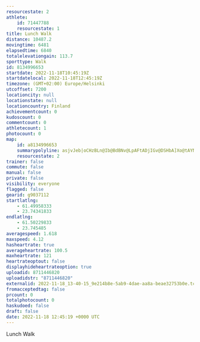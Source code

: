 ```yaml
---
resourcestate: 2
athlete:
    id: 71447788
    resourcestate: 1
title: Lunch Walk
distance: 10487.2
movingtime: 6481
elapsedtime: 6840
totalelevationgain: 113.7
sporttype: Walk
id: 8134996653
startdate: 2022-11-18T10:45:19Z
startdatelocal: 2022-11-18T12:45:19Z
timezone: (GMT+02:00) Europe/Helsinki
utcoffset: 7200
locationcity: null
locationstate: null
locationcountry: Finland
achievementcount: 0
kudoscount: 0
commentcount: 0
athletecount: 1
photocount: 0
map:
    id: a8134996653
    summarypolyline: asjvJeb|oCHzBLn@Ib@BdBNv@LpAFtADjIGv@DSHbA]Xo@tAYNm@bAo@h@I`@a@h@ARS\CVb@dDh@bCd@jER|H^dHI~@Dh@UvFg@dHA`@Lb@@ZKTUFc@m@s@xAs@q@@l@F??L{AbF[b@Ot@i@~@Ox@c@|@WjAQ\_AnD_@tBg@hB]vBgCdHWb@gB`FoAjG_BrJUnB@\{@lFsFha@Y`Be@lFa@rFQtEQzAKl@]RINFnCI|@a@pC]jA?pAZlADx@]rGkA`IEhAYdDc@vC]nAKv@OfC@dAUZg@~@?XSdAs@dCM~@@n@]fBG`Bk@`CAl@eArHGrAKx@M`DB\Nt@OfBAvBMdAgAlPWl@kAlA}@n@m@XmAPA\_@jEYn@YX@BQTc@Co@XyAN_@NSTi@xACf@S\eBfGi@|@q@t@[p@_AjDY`B?VDgBAVOCYa@Ga@{AyCwAiDIk@BwAEm@PiAp@eAl@sB\w@PeAFyATW`@mA~@cAz@e@dBIf@WfBQrAD|CpA~CE|BiAbBiCh@cIHc@NuCA_ANcA?{@PkBBs@Uw@JcB@oAN}A@w@`@gCL{AXaABm@Vy@J{@N[?o@h@uBEaABa@XiBf@uAFu@hCgC?Mh@e@@QOc@DyBGs@L_@?q@FW?a@ZsAFkBL]Fq@^h@ZCDo@^_BZiDE{AJeAN]Dq@Nq@B}@t@}@FsAVoABq@J]KaDBgCt@cEKkAKWCi@PqE[i@M{BI_@?g@J}@NUBWRSLNRA^aAPmBVmBd@uA^eB\{Da@aAUIIUAiCXS]SGGDk@C\a@jC@`@m@pAEf@_@bAK?k@{BJ{BK_ACwAbAoF\cCBiANgAAuAEY\iA@e@LGPu@b@RVbAMRe@]cAoA]m@R{AA}AHuAL{@g@wHHqAz@oHF{COoBw@cCIi@?w@Hk@v@yBd@_Cl@sB^kDRk@^Wt@B|AaB|@IT]Nk@Bg@K_AVaE@sCk@oEG{BDgAHKR@f@z@f@f@b@Qd@FLi@PuCOcAa@qAImAMoDOq@i@{ESe@]SKQf@LX}@DsAZ{@|@Wh@e@xAUJQRkAREJe@CF^QP[BD]_CWcDAmBOmA@w@KqFj@wDPc@Q[O_BOa@KyA
    resourcestate: 2
trainer: false
commute: false
manual: false
private: false
visibility: everyone
flagged: false
gearid: g9037112
startlatlng:
    - 61.49958333
    - 23.74341833
endlatlng:
    - 61.50229833
    - 23.745485
averagespeed: 1.618
maxspeed: 4.12
hasheartrate: true
averageheartrate: 100.5
maxheartrate: 121
heartrateoptout: false
displayhideheartrateoption: true
uploadid: 8711446820
uploadidstr: "8711446820"
externalid: 2022-11-18_13-40-15_9e214b8e-5ab9-4dae-aa8a-beae32753b0e.tcx
fromacceptedtag: false
prcount: 0
totalphotocount: 0
haskudoed: false
draft: false
date: 2022-11-18 12:45:19 +0000 UTC
---
```

Lunch Walk